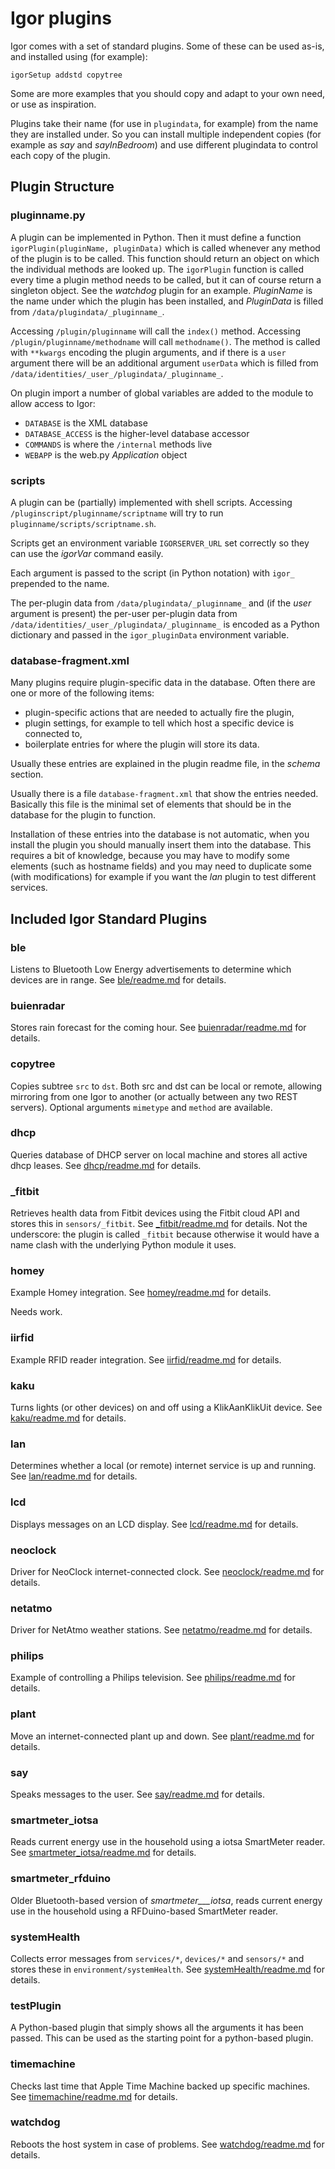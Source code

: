 # Igor plugins

Igor comes with a set of standard plugins. Some of these can be used as-is, and installed using (for example):

```
igorSetup addstd copytree
```

Some are more examples that you should copy and adapt to your own need, or use as inspiration. 

Plugins take their name (for use in `plugindata`, for example) from the name they are installed under. So you can install multiple independent copies (for example as _say_ and _sayInBedroom_) and use different plugindata to control each copy of the plugin.

## Plugin Structure

### pluginname.py

A plugin can be implemented in Python. Then it must define a function `igorPlugin(pluginName, pluginData)` which is called whenever any method of the
plugin is to be called. This function should return an object on which the individual methods are looked up. The `igorPlugin` function is called
every time a plugin method needs to be called, but it can of course return a singleton object. See the _watchdog_ plugin for an example. _PluginName_
is the name under which the plugin has been installed, and _PluginData_ is filled from `/data/plugindata/_pluginname_`.

Accessing `/plugin/pluginname` will call the `index()` method. Accessing `/plugin/pluginname/methodname` will call `methodname()`. 
The method is called with `**kwargs` encoding the plugin arguments, and if there is a `user` argument there will be an additional argument `userData`
which is filled from `/data/identities/_user_/plugindata/_pluginname_`.

On plugin import a number of global variables are added to the module to allow access to Igor:

- `DATABASE` is the XML database
- `DATABASE_ACCESS` is the higher-level database accessor
- `COMMANDS` is where the `/internal` methods live
- `WEBAPP` is the web.py _Application_ object

### scripts

A plugin can be (partially) implemented with shell scripts. Accessing `/pluginscript/pluginname/scriptname` will try to run `pluginname/scripts/scriptname.sh`.

Scripts get an environment variable `IGORSERVER_URL` set correctly so they can use the _igorVar_ command easily.

Each argument is passed to the script (in Python notation) with `igor_` prepended to the name.

The per-plugin data from `/data/plugindata/_pluginname_` and (if the _user_ argument is present) the per-user per-plugin data from `/data/identities/_user_/plugindata/_pluginname_`
is encoded as a Python dictionary and passed in the `igor_pluginData` environment variable.

### database-fragment.xml

Many plugins require plugin-specific data in the database. Often there are one or more of the following items:

- plugin-specific actions that are needed to actually fire the plugin,
- plugin settings, for example to tell which host a specific device is connected to,
- boilerplate entries for where the plugin will store its data.

Usually these entries are explained in the plugin readme file, in the _schema_ section.

Usually there is a file `database-fragment.xml` that show the entries needed. Basically this file is the minimal set of elements that should be in the database for the plugin to function. 

Installation of these entries into the database is not automatic, when you install the plugin you should manually insert them into the database. This requires a bit of knowledge, because you may have to modify some elements (such as hostname fields) and you may need to duplicate some (with modifications) for example if you want the _lan_ plugin to test different services.

## Included Igor Standard Plugins

### ble

Listens to Bluetooth Low Energy advertisements to determine which devices are in range. See [ble/readme.md](ble/readme.md) for details.

### buienradar

Stores rain forecast for the coming hour. See [buienradar/readme.md](buienradar/readme.md) for details.

### copytree

Copies subtree ```src``` to ```dst```. Both src and dst can be local or remote, allowing mirroring from one Igor to another (or actually between any two REST servers). Optional arguments ```mimetype``` and ```method``` are available.

### dhcp

Queries database of DHCP server on local machine and stores all active dhcp leases. See [dhcp/readme.md](dhcp/readme.md) for details.

### _fitbit

Retrieves health data from Fitbit devices using the Fitbit cloud API and stores this in ```sensors/_fitbit```. See [_fitbit/readme.md](_fitbit/readme.md) for details.
Not the underscore: the plugin is called `_fitbit` because otherwise it would have a name clash with the underlying Python module it uses.

### homey

Example Homey integration. See [homey/readme.md](homey/readme.md) for details.

Needs work.

### iirfid

Example RFID reader integration. See [iirfid/readme.md](iirfid/readme.md) for details.

### kaku

Turns lights (or other devices) on and off using a KlikAanKlikUit device. See [kaku/readme.md](kaku/readme.md) for details.

### lan

Determines whether a local (or remote) internet service is up and running.
See [lan/readme.md](lan/readme.md) for details.

### lcd

Displays messages on an LCD display. See [lcd/readme.md](lcd/readme.md) for details.

### neoclock

Driver for NeoClock internet-connected clock. See [neoclock/readme.md](neoclock/readme.md) for details.

### netatmo

Driver for NetAtmo weather stations. See [netatmo/readme.md](netatmo/readme.md) for details.

### philips

Example of controlling a Philips television. See [philips/readme.md](philips/readme.md) for details.

### plant

Move an internet-connected plant up and down. See [plant/readme.md](plant/readme.md) for details.

### say

Speaks messages to the user. See [say/readme.md](say/readme.md) for details.

### smartmeter_iotsa

Reads current energy use in the household using a iotsa SmartMeter reader. See [smartmeter_iotsa/readme.md](smartmeter_iotsa/readme.md) for details.

### smartmeter_rfduino

Older Bluetooth-based version of _smartmeter___iotsa_, reads current energy use in the household using a RFDuino-based SmartMeter reader.

### systemHealth

Collects error messages from `services/*`, `devices/*` and `sensors/*` and stores these in `environment/systemHealth`. See [systemHealth/readme.md](systemHealth/readme.md) for details.

### testPlugin

A Python-based plugin that simply shows all the arguments it has been passed. This can be used as the starting point for a python-based plugin.

### timemachine

Checks last time that Apple Time Machine backed up specific machines. See [timemachine/readme.md](timemachine/readme.md) for details.

### watchdog

Reboots the host system in case of problems. See [watchdog/readme.md](watchdog/readme.md) for details.

